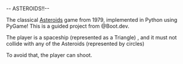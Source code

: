 -- ASTEROIDS!!--

The classical [Asteroids](https://en.wikipedia.org/wiki/Asteroids_(video_game)) game from 1979, implemented in Python using PyGame!
This is a guided project from @Boot.dev. 

The player is a spaceship (represented as a Triangle) , and it must not collide with any of the Asteroids (represented by circles)  

To avoid that, the player can shoot. 

